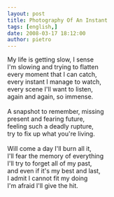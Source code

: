 ```yaml
---
layout: post
title: Photography Of An Instant
tags: [english,]
date: 2008-03-17 18:12:00
author: pietro
---
```

My life is getting slow, I sense<br/>I'm slowing and trying to flatten<br/>every moment that I can catch,<br/>every instant I manage to watch,<br/>every scene I'll want to listen,<br/>again and again, so immense.<br/><br/>A snapshot to remember, missing<br/>present and fearing future,<br/>feeling such a deadly rupture,<br/>try to fix up what you're living.<br/><br/>Will come a day I'll burn all it,<br/>I'll fear the memory of everything<br/>I'll try to forget all of my past,<br/>and even if it's my best and last,<br/>I admit I cannot fit my doing<br/>I'm afraid I'll give the hit.
